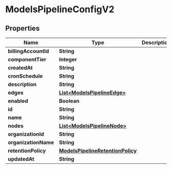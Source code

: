 

# ModelsPipelineConfigV2


## Properties

| Name | Type | Description | Notes |
|------------ | ------------- | ------------- | -------------|
|**billingAccountId** | **String** |  |  [optional] |
|**componentTier** | **Integer** |  |  [optional] |
|**createdAt** | **String** |  |  [optional] |
|**cronSchedule** | **String** |  |  [optional] |
|**description** | **String** |  |  [optional] |
|**edges** | [**List&lt;ModelsPipelineEdge&gt;**](ModelsPipelineEdge.md) |  |  [optional] |
|**enabled** | **Boolean** |  |  [optional] |
|**id** | **String** |  |  [optional] |
|**name** | **String** |  |  [optional] |
|**nodes** | [**List&lt;ModelsPipelineNode&gt;**](ModelsPipelineNode.md) |  |  [optional] |
|**organizationId** | **String** |  |  [optional] |
|**organizationName** | **String** |  |  [optional] |
|**retentionPolicy** | [**ModelsPipelineRetentionPolicy**](ModelsPipelineRetentionPolicy.md) |  |  [optional] |
|**updatedAt** | **String** |  |  [optional] |



